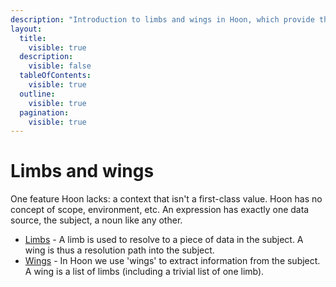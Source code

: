 ```yaml
---
description: "Introduction to limbs and wings in Hoon, which provide the primary mechanism for accessing data from the subject without traditional scope or environment concepts."
layout:
  title:
    visible: true
  description:
    visible: false
  tableOfContents:
    visible: true
  outline:
    visible: true
  pagination:
    visible: true
---
```


# Limbs and wings

One feature Hoon lacks: a context that isn't a first-class value. Hoon has no concept of scope, environment, etc. An expression has exactly one data source, the subject, a noun like any other.

- [Limbs](./limb.md) - A limb is used to resolve to a piece of data in the subject. A wing is thus a resolution path into the subject.
- [Wings](./wing.md) - In Hoon we use 'wings' to extract information from the subject. A wing is a list of limbs (including a trivial list of one limb).
